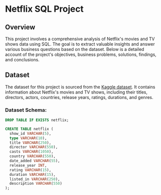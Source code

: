 # Netflix SQL Project

## Overview
This project involves a comprehensive analysis of Netflix's movies and TV shows data using SQL. The goal is to extract valuable insights and answer various business questions based on the dataset. Below is a detailed account of the project's objectives, business problems, solutions, findings, and conclusions.

## Dataset
The dataset for this project is sourced from the [Kaggle dataset](https://www.kaggle.com/datasets/shivamb/netflix-shows). It contains information about Netflix's movies and TV shows, including their titles, directors, actors, countries, release years, ratings, durations, and genres.

### Dataset Schema:
```sql
DROP TABLE IF EXISTS netflix;

CREATE TABLE netflix (
  show_id VARCHAR(5),
  type VARCHAR(10),
  title VARCHAR(250),
  director VARCHAR(550),
  casts VARCHAR(1050),
  country VARCHAR(550),
  date_added VARCHAR(55),
  release_year INT,
  rating VARCHAR(15),
  duration VARCHAR(15),
  listed_in VARCHAR(250),
  description VARCHAR(550)
);
